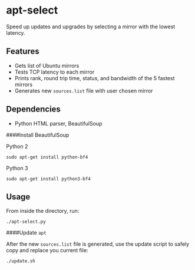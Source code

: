 apt-select
========

Speed up updates and upgrades by selecting a mirror with the lowest latency.

Features
-----------

- Gets list of Ubuntu mirrors
- Tests TCP latency to each mirror
- Prints rank, round trip time, status, and bandwidth of the 5 fastest mirrors
- Generates new `sources.list` file with user chosen mirror

Dependencies
------------

- Python HTML parser, BeautifulSoup

####Install BeautifulSoup

Python 2

    sudo apt-get install python-bf4

Python 3

    sudo apt-get install python3-bf4


Usage
-----

From inside the directory, run:

    ./apt-select.py

####Update `apt`

After the new `sources.list` file is generated, use the update script to safely copy and replace you current file:

    ./update.sh


